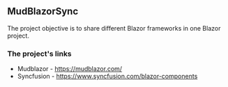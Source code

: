 ## MudBlazorSync
The project objective is to share different Blazor frameworks in one Blazor project. 

### The project's links
- Mudblazor - https://mudblazor.com/
- Syncfusion - https://www.syncfusion.com/blazor-components
